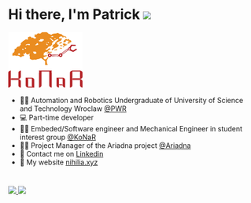 # Hi there, I'm Patrick <img src="https://user-images.githubusercontent.com/55252776/89190633-52f82a80-d5d4-11ea-9108-dcd620e4594a.gif" width="5%">
<p allign="left"> 

<img style="width:30%;" allign="right" src="https://github.com/X-Lemon-X/X-Lemon-X/blob/main/images/konar_logo.png?raw=true" width="100%">


- 👨‍🎓 Automation and Robotics Undergraduate of University of Science and Technology Wroclaw [@PWR](https://wefim.pwr.edu.pl/en/)
- 💻 Part-time developer
- 👨‍🎓 Embeded/Software engineer and Mechanical Engineer in student interest group [@KoNaR](https://konar.pwr.edu.pl/)
- 👨‍💼 Project Manager of the Ariadna project [@Ariadna](https://konar.pwr.edu.pl/project/ariadna)
- 💬 Contact me on [Linkedin](https://www.linkedin.com/in/patryk-dudzi%C5%84ski-57141a2b9/)
- 🪪 My website [nihilia.xyz](https://nihilia.xyz/)

#
<a href="https://github.com/X-Lemon-X">
 <img style="width:49%;" allign="center" src="https://github-readme-stats.vercel.app/api?username=X-Lemon-X&show_icons=true&hide_border=true">
</a>
<a href="https://github.com/X-Lemon-X">
 <img style="width:37%;" allign="center" src="https://github-readme-stats.vercel.app/api/top-langs/?username=X-Lemon-X&layout=compact&hide_border=true">
</a>
